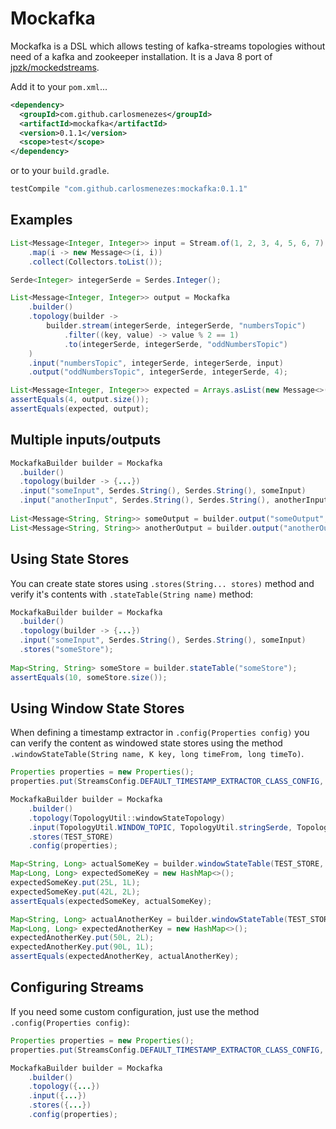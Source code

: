 Mockafka
=======

Mockafka is a DSL which allows testing of kafka-streams topologies without need of a
kafka and zookeeper installation. It is a Java 8 port of [jpzk/mockedstreams](https://github.com/jpzk/mockedstreams).

Add it to your `pom.xml`...

```xml
<dependency>
  <groupId>com.github.carlosmenezes</groupId>
  <artifactId>mockafka</artifactId>
  <version>0.1.1</version>
  <scope>test</scope>
</dependency>
```

or to your `build.gradle`.

```groovy
testCompile "com.github.carlosmenezes:mockafka:0.1.1"
```

Examples
-------

```java
List<Message<Integer, Integer>> input = Stream.of(1, 2, 3, 4, 5, 6, 7)
    .map(i -> new Message<>(i, i))
    .collect(Collectors.toList());

Serde<Integer> integerSerde = Serdes.Integer();

List<Message<Integer, Integer>> output = Mockafka
    .builder()
    .topology(builder ->
        builder.stream(integerSerde, integerSerde, "numbersTopic")
            .filter((key, value) -> value % 2 == 1)
            .to(integerSerde, integerSerde, "oddNumbersTopic")
    )
    .input("numbersTopic", integerSerde, integerSerde, input)
    .output("oddNumbersTopic", integerSerde, integerSerde, 4);

List<Message<Integer, Integer>> expected = Arrays.asList(new Message<>(1, 1), new Message<>(3, 3), new Message<>(5, 5), new Message<>(7, 7));
assertEquals(4, output.size());
assertEquals(expected, output);
``` 

Multiple inputs/outputs
-------

```java
MockafkaBuilder builder = Mockafka
  .builder()
  .topology(builder -> {...})
  .input("someInput", Serdes.String(), Serdes.String(), someInput)
  .input("anotherInput", Serdes.String(), Serdes.String(), anotherInput);
  
List<Message<String, String>> someOutput = builder.output("someOutput", Serdes.String(), Serdes.String(), 10);
List<Message<String, String>> anotherOutput = builder.output("anotherOutput", Serdes.String(), Serdes.String(), 10);
```

Using State Stores
-------

You can create state stores using `.stores(String... stores)` method and verify
it's contents with `.stateTable(String name)` method:

```java
MockafkaBuilder builder = Mockafka
  .builder()
  .topology(builder -> {...})
  .input("someInput", Serdes.String(), Serdes.String(), someInput)
  .stores("someStore");
  
Map<String, String> someStore = builder.stateTable("someStore");  
assertEquals(10, someStore.size());
```

Using Window State Stores
-------

When defining a timestamp extractor in `.config(Properties config)` you can verify the content as 
windowed state stores using the method `.windowStateTable(String name, K key, long timeFrom, long timeTo)`.

```java
Properties properties = new Properties();
properties.put(StreamsConfig.DEFAULT_TIMESTAMP_EXTRACTOR_CLASS_CONFIG, TestTimestampExtractor.class.getName());

MockafkaBuilder builder = Mockafka
    .builder()
    .topology(TopologyUtil::windowStateTopology)
    .input(TopologyUtil.WINDOW_TOPIC, TopologyUtil.stringSerde, TopologyUtil.integerSerde, createInputKeyValueForWindow().toArray(new Message[]{}))
    .stores(TEST_STORE)
    .config(properties);

Map<String, Long> actualSomeKey = builder.windowStateTable(TEST_STORE, "somekey", 0, Long.MAX_VALUE);
Map<Long, Long> expectedSomeKey = new HashMap<>();
expectedSomeKey.put(25L, 1L);
expectedSomeKey.put(42L, 2L);
assertEquals(expectedSomeKey, actualSomeKey);

Map<String, Long> actualAnotherKey = builder.windowStateTable(TEST_STORE, "anotherkey", 0, Long.MAX_VALUE);
Map<Long, Long> expectedAnotherKey = new HashMap<>();
expectedAnotherKey.put(50L, 2L);
expectedAnotherKey.put(90L, 1L);
assertEquals(expectedAnotherKey, actualAnotherKey);
```

Configuring Streams
-------

If you need some custom configuration, just use the method `.config(Properties config)`:

```java
Properties properties = new Properties();
properties.put(StreamsConfig.DEFAULT_TIMESTAMP_EXTRACTOR_CLASS_CONFIG, TestTimestampExtractor.class.getName());

MockafkaBuilder builder = Mockafka
    .builder()
    .topology({...})
    .input({...})
    .stores({...})
    .config(properties);
```
